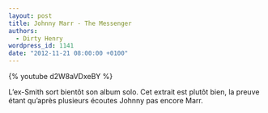 ```yaml
---
layout: post
title: Johnny Marr - The Messenger
authors:
  - Dirty Henry
wordpress_id: 1141
date: "2012-11-21 08:00:00 +0100"
---
```


{% youtube d2W8aVDxeBY %}

L’ex-Smith sort bientôt son album solo. Cet extrait est plutôt bien, la preuve
étant qu’après plusieurs écoutes Johnny pas encore Marr.
